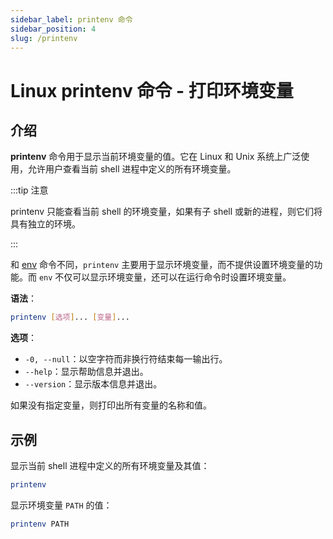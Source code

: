 ```yaml
---
sidebar_label: printenv 命令
sidebar_position: 4
slug: /printenv
---
```


# Linux printenv 命令 - 打印环境变量



## 介绍

**printenv** 命令用于显示当前环境变量的值。它在 Linux 和 Unix 系统上广泛使用，允许用户查看当前 shell 进程中定义的所有环境变量。

:::tip 注意

printenv 只能查看当前 shell 的环境变量，如果有子 shell 或新的进程，则它们将具有独立的环境。

:::

和 [env](/linux-command/env) 命令不同，`printenv` 主要用于显示环境变量，而不提供设置环境变量的功能。而 `env` 不仅可以显示环境变量，还可以在运行命令时设置环境变量。

**语法**：

```bash
printenv [选项]... [变量]...
```

**选项**：

- `-0, --null`：以空字符而非换行符结束每一输出行。
- `--help`：显示帮助信息并退出。
- `--version`：显示版本信息并退出。

如果没有指定变量，则打印出所有变量的名称和值。



## 示例

显示当前 shell 进程中定义的所有环境变量及其值：

```bash
printenv
```

显示环境变量 `PATH` 的值：

```bash
printenv PATH
```

